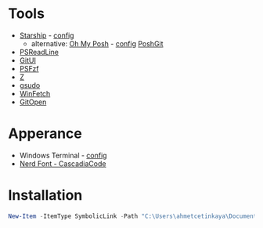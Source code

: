 # Tools

- [Starship](https://github.com/starship/starship) - [config](https://github.com/ahmet-cetinkaya/dotfiles-public/tree/main/starship)
	- alternative: 
	[Oh My Posh](https://github.com/JanDeDobbeleer/oh-my-posh) - [config](https://github.com/ahmet-cetinkaya/dotfiles-public/tree/main/oh-my-posh)
	[PoshGit](https://github.com/dahlbyk/posh-git)
- [PSReadLine](https://github.com/PowerShell/PSReadLine)
- [GitUI](https://github.com/extrawurst/gitui)
- [PSFzf](https://github.com/kelleyma49/PSFzf)
- [Z](https://github.com/badmotorfinger/z)
- [gsudo](https://github.com/gerardog/gsudo)
- [WinFetch](https://github.com/lptstr/winfetch)
- [GitOpen](https://github.com/paulirish/git-open)

# Apperance
- Windows Terminal - [config](https://github.com/ahmet-cetinkaya/dotfiles-public/windows-terminal)
- [Nerd Font - CascadiaCode](https://github.com/ryanoasis/nerd-fonts)

# Installation

```powershell
New-Item -ItemType SymbolicLink -Path "C:\Users\ahmetcetinkaya\Documents\PowerShell\Microsoft.PowerShell_profile.ps1" -Target "C:\Users\ahmetcetinkaya\Configs\powershell\Microsoft.PowerShell_profile.ps1"
```